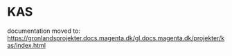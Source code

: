 # KAS
documentation moved to: https://gronlandsprojekter.docs.magenta.dk/gl.docs.magenta.dk/projekter/kas/index.html
